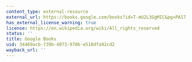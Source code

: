 ```yaml
---
content_type: external-resource
external_url: https://books.google.com/books?id=T-mU2L3GgMIC&pg=PA17
has_external_license_warning: true
license: https://en.wikipedia.org/wiki/All_rights_reserved
status: ''
title: Google Books
uid: 34469acb-739b-4073-970b-e518dfa92cd2
wayback_url: ''
---
```

